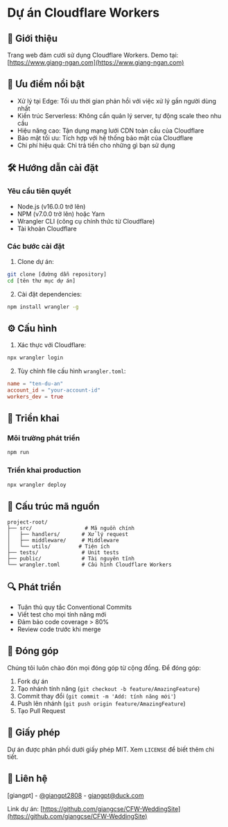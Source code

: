 # Dự án Cloudflare Workers

## 📝 Giới thiệu

Trang web đám cưới sử dụng Cloudflare Workers.
Demo tại: [https://www.giang-ngan.com](https://www.giang-ngan.com)

## 🚀 Ưu điểm nổi bật

- Xử lý tại Edge: Tối ưu thời gian phản hồi với việc xử lý gần người dùng nhất
- Kiến trúc Serverless: Không cần quản lý server, tự động scale theo nhu cầu
- Hiệu năng cao: Tận dụng mạng lưới CDN toàn cầu của Cloudflare
- Bảo mật tối ưu: Tích hợp với hệ thống bảo mật của Cloudflare
- Chi phí hiệu quả: Chỉ trả tiền cho những gì bạn sử dụng

## 🛠️ Hướng dẫn cài đặt

### Yêu cầu tiên quyết

- Node.js (v16.0.0 trở lên)
- NPM (v7.0.0 trở lên) hoặc Yarn
- Wrangler CLI (công cụ chính thức từ Cloudflare)
- Tài khoản Cloudflare

### Các bước cài đặt

1. Clone dự án:

```bash
git clone [đường dẫn repository]
cd [tên thư mục dự án]
```

2. Cài đặt dependencies:

```bash
npm install wrangler -g
```

## ⚙️ Cấu hình

1. Xác thực với Cloudflare:

```bash
npx wrangler login
```

2. Tùy chỉnh file cấu hình `wrangler.toml`:

```toml
name = "ten-du-an"
account_id = "your-account-id"
workers_dev = true
```

## 🚀 Triển khai

### Môi trường phát triển

```bash
npm run
```

### Triển khai production

```bash
npx wrangler deploy
```

## 📁 Cấu trúc mã nguồn

```
project-root/
├── src/                 # Mã nguồn chính
│   ├── handlers/       # Xử lý request
│   ├── middleware/     # Middleware
│   └── utils/         # Tiện ích
├── tests/              # Unit tests
├── public/             # Tài nguyên tĩnh
└── wrangler.toml       # Cấu hình Cloudflare Workers
```

## 🔍 Phát triển

- Tuân thủ quy tắc Conventional Commits
- Viết test cho mọi tính năng mới
- Đảm bảo code coverage > 80%
- Review code trước khi merge

## 🤝 Đóng góp

Chúng tôi luôn chào đón mọi đóng góp từ cộng đồng. Để đóng góp:

1. Fork dự án
2. Tạo nhánh tính năng (`git checkout -b feature/AmazingFeature`)
3. Commit thay đổi (`git commit -m 'Add: tính năng mới'`)
4. Push lên nhánh (`git push origin feature/AmazingFeature`)
5. Tạo Pull Request

## 📄 Giấy phép

Dự án được phân phối dưới giấy phép MIT. Xem `LICENSE` để biết thêm chi tiết.

## 📧 Liên hệ

[giangpt] - [@giangpt2808](https://twitter.com/giangpt2808) - <giangpt@duck.com>

Link dự án: [https://github.com/giangcse/CFW-WeddingSite](https://github.com/giangcse/CFW-WeddingSite)
